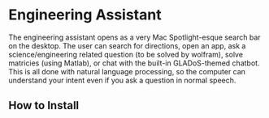 Engineering Assistant
=====================

The engineering assistant opens as a very Mac Spotlight-esque search bar on the desktop. The user can search for directions, open an app, ask a science/engineering related question (to be solved by wolfram), solve matricies (using Matlab), or chat with the built-in GLADoS-themed chatbot. This is all done with natural language processing, so the computer can understand your intent even if you ask a question in normal speech.

How to Install
--------------
